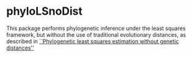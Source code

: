 # phyloLSnoDist
This package performs phylogenetic inference under the least squares framework, but without the use of traditional evolutionary distances, as described in [``Phylogenetic least squares estimation without genetic distances''](https://arxiv.org/abs/2311.12717)
